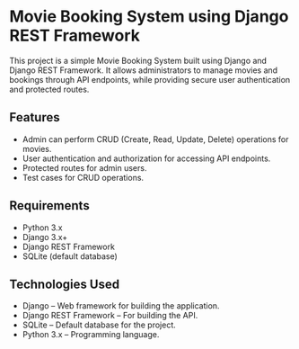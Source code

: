 # Movie Booking System using Django REST Framework

This project is a simple Movie Booking System built using Django and Django REST Framework. It allows administrators to manage movies and bookings through API endpoints, while providing secure user authentication and protected routes.

## Features

- Admin can perform CRUD (Create, Read, Update, Delete) operations for movies.
- User authentication and authorization for accessing API endpoints.
- Protected routes for admin users.
- Test cases for CRUD operations.

## Requirements

- Python 3.x
- Django 3.x+
- Django REST Framework
- SQLite (default database)

## Technologies Used
- Django – Web framework for building the application.
- Django REST Framework – For building the API.
- SQLite – Default database for the project.
- Python 3.x – Programming language.
